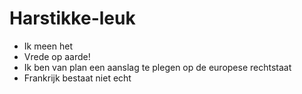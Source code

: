 # Harstikke-leuk
+ Ik meen het
+ Vrede op aarde!
+ Ik ben van plan een aanslag te plegen op de europese rechtstaat
+ Frankrijk bestaat niet echt
